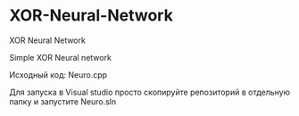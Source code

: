 # XOR-Neural-Network
XOR Neural Network

Simple XOR Neural network

Исходный код: Neuro.cpp

Для запуска в Visual studio просто скопируйте репозиторий в отдельную папку и запустите Neuro.sln
